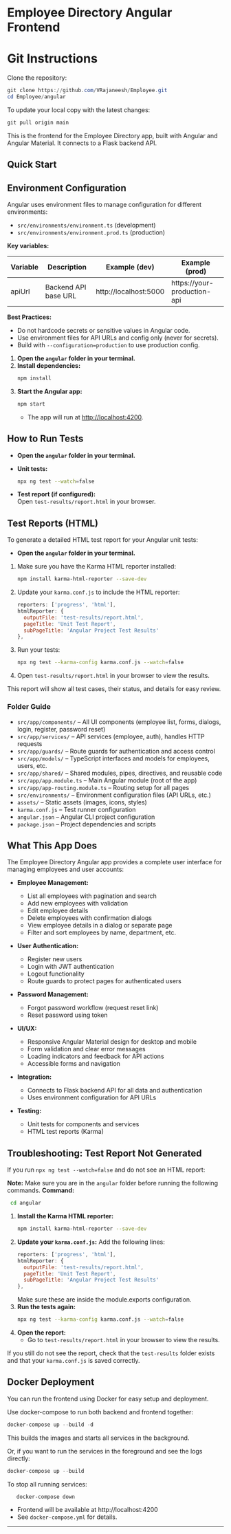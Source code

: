 # Employee Directory Angular Frontend

# Git Instructions

Clone the repository:
```powershell
git clone https://github.com/VRajaneesh/Employee.git
cd Employee/angular
```

To update your local copy with the latest changes:
```powershell
git pull origin main
```

This is the frontend for the Employee Directory app, built with Angular and Angular Material. It connects to a Flask backend API.

## Quick Start
## Environment Configuration

Angular uses environment files to manage configuration for different environments:

- `src/environments/environment.ts` (development)
- `src/environments/environment.prod.ts` (production)

**Key variables:**

| Variable | Description                | Example (dev)              | Example (prod)                |
|----------|----------------------------|----------------------------|-------------------------------|
| apiUrl   | Backend API base URL       | http://localhost:5000      | https://your-production-api   |

**Best Practices:**
- Do not hardcode secrets or sensitive values in Angular code.
- Use environment files for API URLs and config only (never for secrets).
- Build with `--configuration=production` to use production config.

1. **Open the `angular` folder in your terminal.**
2. **Install dependencies:**
   ```sh
   npm install
   ```
3. **Start the Angular app:**
   ```sh
   npm start
   ```
   - The app will run at [http://localhost:4200](http://localhost:4200).

## How to Run Tests

- **Open the `angular` folder in your terminal.**

- **Unit tests:**  
  ```sh
  npx ng test --watch=false
  ```
- **Test report (if configured):**  
  Open `test-results/report.html` in your browser.

## Test Reports (HTML)

To generate a detailed HTML test report for your Angular unit tests:

- **Open the `angular` folder in your terminal.**

1. Make sure you have the Karma HTML reporter installed:
   ```sh
   npm install karma-html-reporter --save-dev
   ```
2. Update your `karma.conf.js` to include the HTML reporter:
   ```js
   reporters: ['progress', 'html'],
   htmlReporter: {
     outputFile: 'test-results/report.html',
     pageTitle: 'Unit Test Report',
     subPageTitle: 'Angular Project Test Results'
   },
   ```
3. Run your tests:
   ```sh
   npx ng test --karma-config karma.conf.js --watch=false
   ```
4. Open `test-results/report.html` in your browser to view the results.

This report will show all test cases, their status, and details for easy review.

### Folder Guide

- `src/app/components/` – All UI components (employee list, forms, dialogs, login, register, password reset)
- `src/app/services/` – API services (employee, auth), handles HTTP requests
- `src/app/guards/` – Route guards for authentication and access control
- `src/app/models/` – TypeScript interfaces and models for employees, users, etc.
- `src/app/shared/` – Shared modules, pipes, directives, and reusable code
- `src/app/app.module.ts` – Main Angular module (root of the app)
- `src/app/app-routing.module.ts` – Routing setup for all pages
- `src/environments/` – Environment configuration files (API URLs, etc.)
- `assets/` – Static assets (images, icons, styles)
- `karma.conf.js` – Test runner configuration
- `angular.json` – Angular CLI project configuration
- `package.json` – Project dependencies and scripts

## What This App Does


The Employee Directory Angular app provides a complete user interface for managing employees and user accounts:

- **Employee Management:**
   - List all employees with pagination and search
   - Add new employees with validation
   - Edit employee details
   - Delete employees with confirmation dialogs
   - View employee details in a dialog or separate page
   - Filter and sort employees by name, department, etc.

- **User Authentication:**
   - Register new users
   - Login with JWT authentication
   - Logout functionality
   - Route guards to protect pages for authenticated users

- **Password Management:**
   - Forgot password workflow (request reset link)
   - Reset password using token

- **UI/UX:**
   - Responsive Angular Material design for desktop and mobile
   - Form validation and clear error messages
   - Loading indicators and feedback for API actions
   - Accessible forms and navigation

- **Integration:**
   - Connects to Flask backend API for all data and authentication
   - Uses environment configuration for API URLs

- **Testing:**
   - Unit tests for components and services
   - HTML test reports (Karma)


## Troubleshooting: Test Report Not Generated

If you run `npx ng test --watch=false` and do not see an HTML report:

**Note:** Make sure you are in the `angular` folder before running the following commands.
**Command:**  
 ```sh
  cd angular
```

1. **Install the Karma HTML reporter:**
   ```sh
   npm install karma-html-reporter --save-dev
   ```
2. **Update your `karma.conf.js`:**
   Add the following lines:
   ```js
   reporters: ['progress', 'html'],
   htmlReporter: {
     outputFile: 'test-results/report.html',
     pageTitle: 'Unit Test Report',
     subPageTitle: 'Angular Project Test Results'
   },
   ```
   Make sure these are inside the module.exports configuration.
3. **Run the tests again:**
   ```sh
   npx ng test --karma-config karma.conf.js --watch=false
   ```
4. **Open the report:**
   - Go to `test-results/report.html` in your browser to view the results.

If you still do not see the report, check that the `test-results` folder exists and that your `karma.conf.js` is saved correctly.

## Docker Deployment


You can run the frontend using Docker for easy setup and deployment.

Use docker-compose to run both backend and frontend together:
```powershell
docker-compose up --build -d
```
This builds the images and starts all services in the background.

Or, if you want to run the services in the foreground and see the logs directly:
```powershell
docker-compose up --build
```

To stop all running services:
```powershell
   docker-compose down
   ```

- Frontend will be available at http://localhost:4200
- See `docker-compose.yml` for details.

---

